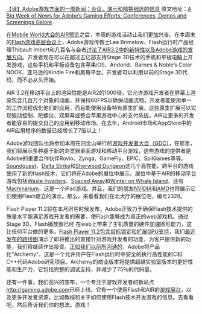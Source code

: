 [【译】Adobe游戏方面的一周新闻：会议，演示和精挑细选的信息](http://zengrong.net/post/1566.htm)
原文地址：[A Big Week of News for Adobe’s Gaming Efforts: Conferences, Demos and Screenings Galore](http://blogs.adobe.com/digitalmedia/2012/03/a-big-week-of-news-for-adobes-gaming-efforts-conferences-demos-and-screenings-galore/)


在[Mobile World大会的AIR预览](https://blogs.adobe.com/digitalmedia/2012/02/mobile-gaming-gets-a-performance-boost-adobe-air-3-2-with-2d-and-3d-hardware-acceleration-announced/)之后，本周的游戏活动让我们更加兴奋。在本周末的[Flash游戏高层会议](http://www.flashgamingsummit.com/)上，Adobe游戏传教士Lee Brimelow、Flash运行时产品经理Thibault Imbert和几百名与会者[讨论了AIR3.2中的新特性以及Adobe游戏的发展方向](http://partners-ar.adobeconnect.com/p84glz9113f/)。开发者现在可以在超过五亿部支持Stage 3D技术的手机和平板电脑上开发游戏，这些手机和平板设备包含苹果iOS、Andorid、Barnes & Noble’s Color NOOK、亚马逊的Kindle Fire和黑莓平台。开发者可以利用以前的Stage 3D代码，而不必从头开始。

AIR 3.2在移动平台上的渲染性能是AIR2的1000倍，它允许游戏开发者在屏幕上渲染包含几百万个对象的动画，并保持60FPS以确保动画流畅。开发者能使用单一的工作流程优化他们的应用，而且能使用设备特有原生扩展。这些原生扩展可以实现振动控制、陀螺仪、双屏幕或整合苹果游戏中心的支付系统。AIR让更多的开发者能容易的提交自己的应用到移动市场。在去年，Android市场和AppStore中的AIR应用程序的数量已经增长了7倍以上！

Adobe游戏团队也将参加本周在旧金山举行的[游戏开发者大会（GDC）](http://gdconf.com/)，在那里，我们将展示多种基于新的浏览器桌面游戏和移动平台游戏，这些游戏的提供者是Adobe的重要合作伙伴Rovio、Zynga、GameFly、EPIC、SpilGames等等。[Soundquest](http://www.youtube.com/watch?v=H2ApW_YZZo8)、[Delta Strike](http://www.youtube.com/user/Pro3Games?feature=mhee#p/a/u/0/prVUqbgKh0w)和[Sherwood Dungeon](http://www.maidmarian.com/sherwoodalpha.html)这几个高性能、跨平台的游戏使用了新的flash技术，它们将在Adobe的展位中展示。展位中基于AIR的移动平台游戏包括[Waste Invaders](http://vimeo.com/37725174)、[Spaced Away](http://spacedaway.com/)和[Winter on Whale Island](http://v.youku.com/v_show/id_XMzU3MjczOTI0.html)，还有[Machinarium](https://blogs.adobe.com/digitalmedia/2011/09/flash-based-machinarium-game-is-now-1-ipad-app-delivered-using-adobe-air/)，这是一个iPad游戏。并且，我们的朋友[NVIDIA](http://www.nvidia.com/page/home.html)和[AMD](http://blogs.amd.com/fusion/2012/02/27/adobe-flash-player-11-2-is-coming-see-how-amd-technology-can-make-it-fly/)也将展示它们使用Flash建立的演示。那么，来看看我们在北大厅的展位吧，编号2328。

Flash Player 11.2将在本月迟些时候发布，Adobe正致力于确保Flash技术提供的质量水平能满足游戏开发者的需要，使Flash能够成为真正的web游戏机。通过Stage 3D，Flash播放器已经 在web上带来了主机质量的硬件加速图形能力，这比任何平台做的更多。[Flash Player 11.2包含鼠标锁定和扩展GPU支持](http://tv.adobe.com/watch/adc-presents/introducing-flash-player-112/)，我们[最近发布的路线图](http://www.adobe.com/devnet/flashplatform/whitepapers/roadmap.html)演示了即将推出的直接针对游戏开发者的功能，为客户提供新的功能，我们将继续作出投资。[正如我们以前所沟通的](http://blogs.adobe.com/flashplayer/2011/09/updates-from-the-lab.html)，Adobe将产品化“Archemy”，这是一个允许用户在Flash运行时中安全的执行高性能的C和C++代码Adobe研究项目。Archemy的商业版本将提供超越实验室版本的更好性能和生产力，它包括完整的调试支持，并减少了75％的代码量。

还有一件事，我们高兴的宣布，一个专注于游戏开发者的新站点<http://gaming.adobe.com>已经上线。它有一个使用Flash和AIR的[游戏展台](http://gaming.adobe.com/showcase/)，以及更多开发者资源，比如教程和关于如何使用Flash技术开发游戏的信息。去看看吧，然后告诉我们你的想法。游戏！
